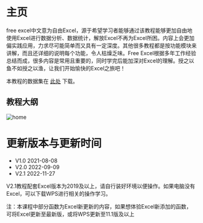 # 主页

free excel中文意为自由Excel，源于希望学习者能够通过该教程能够更加自由地使用Excel进行数据分析、数据统计，解放Excel不再为Excel所困。内容上会更加偏实践应用，力求尽可能简单而又具有一定深度。其他很多教程都是按功能模块来讲解，而且还详细的说明每个功能，令人枯燥乏味。Free Excel根据多年工作经验总结而成，很多内容是常用且重要的，同时学完后能加深对Excel的理解。授之以鱼不如授之以渔，让我们开始愉快的Excel之旅吧！

本教程的数据集在 [此处](https://github.com/datawhalechina/free-excel) 下载。

## 教程大纲

![home](D:\Myfolders\桌面\test\Markdown\src\home.png)

# 更新版本与更新时间

- V1.0 2021-08-08
- V2.0 2022-09-09
- V2.1 2022-11-27

V2.1教程配套Excel版本为2019及以上，请自行装好环境以便操作。如果电脑没有Excel，可以下载WPS进行相关的操作学习。

注：本课程中部分函数为Excel新更新的内容，如果想体验Excel新添加的函数，可将Excel更新至最新版，或将WPS更新至11.1版及以上